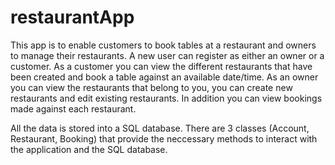 # restaurantApp

This app is to enable customers to book tables at a restaurant and owners to manage their restaurants.
A new user can register as either an owner or a customer.
As a customer you can view the different restaurants that have been created and book a table against an available date/time.
As an owner you can view the restaurants that belong to you, you can create new restaurants and edit existing restaurants.  In addition you can view bookings made against each
restaurant.

All the data is stored into a SQL database.
There are 3 classes (Account, Restaurant, Booking) that provide the neccessary methods to interact with the application and the SQL database.
